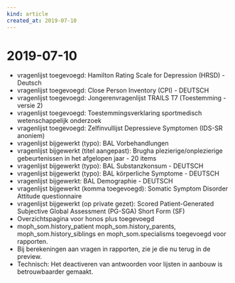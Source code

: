 ```yaml
---
kind: article
created_at: 2019-07-10
---
```


# 2019-07-10

* vragenlijst toegevoegd: Hamilton Rating Scale for Depression (HRSD) - Deutsch
* vragenlijst toegevoegd: Close Person Inventory (CPI) - DEUTSCH
* vragenlijst toegevoegd: Jongerenvragenlijst TRAILS T7 (Toestemming - versie 2)
* vragenlijst toegevoegd: Toestemmingsverklaring sportmedisch wetenschappelijk onderzoek
* vragenlijst toegevoegd: Zelfinvullijst Depressieve Symptomen (IDS-SR anoniem)
* vragenlijst bijgewerkt (typo): BAL Vorbehandlungen
* vragenlijst bijgewerkt (titel aangepast): Brugha plezierige/onplezierige gebeurtenissen in het afgelopen jaar - 20 items
* vragenlijst bijgewerkt (typo): BAL Substanzkonsum - DEUTSCH
* vragenlijst bijgewerkt (typo): BAL körperliche Symptome - DEUTSCH
* vragenlijst bijgewerkt: BAL Demographie - DEUTSCH
* vragenlijst bijgewerkt (komma toegevoegd): Somatic Symptom Disorder Attitude questionnaire
* vragenlijst bijgewerkt (op private gezet): Scored Patient-Generated Subjective Global Assessment (PG-SGA) Short Form (SF)
* Overzichtspagina voor honos plus toegevoegd
* moph_som.history_patient moph_som.history_parents, moph_som.history_siblings en moph_som.specialisms toegevoegd voor rapporten.
* Bij berekeningen aan vragen in rapporten, zie je die nu terug in de preview.
* Technisch: Het deactiveren van antwoorden voor lijsten in aanbouw is betrouwbaarder gemaakt.
